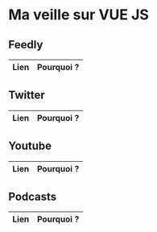 # Ma veille sur VUE JS
## Feedly
|Lien|Pourquoi ?|
|----|----------|
## Twitter
|Lien|Pourquoi ?|
|----|----------|
## Youtube
|Lien|Pourquoi ?|
|----|----------|
## Podcasts
|Lien|Pourquoi ?|
|----|----------|
